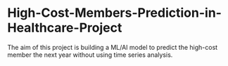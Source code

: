 # High-Cost-Members-Prediction-in-Healthcare-Project

The aim of this project is building a ML/AI model to predict the high-cost member the next year without using time series analysis.
